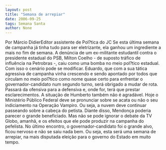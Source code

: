 ```yaml
---
layout: post
title: "Semana de arrepiar"
date: 2006-09-25
tags: Semana Santa
author: None
---
```

Por Márcio DidierEditor assistente de Pol?tica do JC
Se esta última semana de campanha já tinha tudo para ser eletrizante, ela ganhou um ingrediente a mais no fim de semana. A denúncia de um ex-militante estudantil contra o presidente estadual do PSB, Milton Coelho - de suposto tráfico de influência na Petrobras -, caiu como uma bomba no meio pol?tico estadual. 
Com isso o cenário pode se modificar. Eduardo, que com a sua tática agressiva de campanha vinha crescendo e sendo apontado por todos que circulam no meio pol?tico como nome quase certo para enfrentar o governador-candidato num segundo turno, será obrigado a mudar de rota. Passará da ofensiva para a defensiva e, onde for, terá que prestar esclarecimentos. 
A situação de Humberto também não é agradável. Hoje o Ministério Público Federal deve se pronunciar sobre se acata ou não o seu indiciamento na Operação Vampiro. Ou seja, a nuvem deve continuar passeando sobre a cabeça do petista. Diante disso, Mendonça poderia parecer o grande beneficiado. Mas não se pode ignorar o debate da TV Globo, amanhã, e os efeitos que ele pode produzir na campanha do pefelista. No último encontro, o governador-candidato foi o grande alvo, ficou nervoso e não se saiu nada bem. Ou seja, esta será uma semana de arrepiar, na mais disputada eleição para o governo do Estado em muito tempo. 